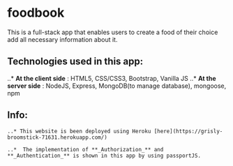# foodbook

This is a full-stack app that enables users to create a food of their choice add all necessary information about it. 

## Technologies used in this app:
..*  **At the client side** : HTML5, CSS/CSS3, Bootstrap, Vanilla JS
..*  **At the server side** : NodeJS,  Express, MongoDB(to manage database), mongoose, npm

## Info:

	..* This website is been deployed using Heroku [here](https://grisly-broomstick-71631.herokuapp.com/)

	..*  The implementation of **_Authorization_** and **_Authentication_** is shown in this app by using passportJS. 

